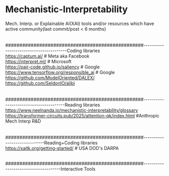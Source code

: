 # Mechanistic-Interpretability
Mech. Interp. or Explainable AI(XAI) tools and/or resources which have active community(last commit/post &lt; 6 months) 
<br>
<br>
<br>#################################################----------------------------------------Coding libraries
<br>https://captum.ai/                                          # Meta aka Facebook
<br>https://interpret.ml/                                       # Microsoft
<br>https://pair-code.github.io/saliency                        # Google
<br>https://www.tensorflow.org/responsible_ai                   # Google
<br>https://github.com/ModelOriented/DALEX/
<br>https://github.com/SeldonIO/alibi
<br>
<br>
<br>#################################################---------------------------------------Reading libraries
<br>https://www.neelnanda.io/mechanistic-interpretability/glossary
<br>https://transformer-circuits.pub/2025/attention-qk/index.html         #Anthropic Mech Interp R&D
<br>
<br>
<br>#################################################-----------------------------Reading+Coding libraries
<br>https://xaitk.org/getting-started/    # USA DOD's DARPA 

<br>#################################################-------------------------------------Interactive Tools
